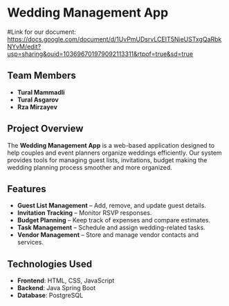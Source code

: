 # Wedding Management App

#Link for our document: https://docs.google.com/document/d/1UvPmUDsrvLCEIT5NieUSTxgQaRbkNYvM/edit?usp=sharing&ouid=103696701979092113311&rtpof=true&sd=true 

## Team Members
- **Tural Mammadli**
- **Tural Asgarov**
- **Rza Mirzayev**

## Project Overview
The **Wedding Management App** is a web-based application designed to help couples and event planners organize weddings efficiently. Our system provides tools for managing guest lists, invitations, budget  making the wedding planning process smoother and more organized.

## Features
- **Guest List Management** – Add, remove, and update guest details.
- **Invitation Tracking** – Monitor RSVP responses.
- **Budget Planning** – Keep track of expenses and compare estimates.
- **Task Management** – Schedule and assign wedding-related tasks.
- **Vendor Management** – Store and manage vendor contacts and services.

## Technologies Used
- **Frontend**: HTML, CSS, JavaScript 
- **Backend**:  Java Spring Boot
- **Database**: PostgreSQL 


